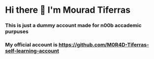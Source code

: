 # Hi there 👋 I'm Mourad Tiferras
### This is just a dummy account made for n00b accademic purpuses 
### My official account is  <a herf="https://github.com/M0R4D-Tiferras-self-learning-account"> https://github.com/M0R4D-Tiferras-self-learning-account </a>

<!--
**mourad-tiferras2002/mourad-tiferras2002** is a ✨ _special_ ✨ repository because its `README.md` (this file) appears on your GitHub profile.

Here are some ideas to get you started:

- 🔭 I’m currently working on ...
- 🌱 I’m currently learning ...
- 👯 I’m looking to collaborate on ...
- 🤔 I’m looking for help with ...
- 💬 Ask me about ...
- 📫 How to reach me: ...
- 😄 Pronouns: ...
- ⚡ Fun fact: ...
-->
